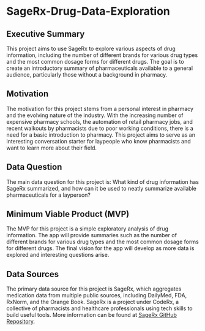 # SageRx-Drug-Data-Exploration

## Executive Summary

This project aims to use SageRx to explore various aspects of drug information, including the number of different brands for various drug types and the most common dosage forms for different drugs. The goal is to create an introductory summary of pharmaceuticals available to a general audience, particularly those without a background in pharmacy.

## Motivation

The motivation for this project stems from a personal interest in pharmacy and the evolving nature of the industry. With the increasing number of expensive pharmacy schools, the automation of retail pharmacy jobs, and recent walkouts by pharmacists due to poor working conditions, there is a need for a basic introduction to pharmacy. This project aims to serve as an interesting conversation starter for laypeople who know pharmacists and want to learn more about their field.

## Data Question

The main data question for this project is: What kind of drug information has SageRx summarized, and how can it be used to neatly summarize available pharmaceuticals for a layperson?

## Minimum Viable Product (MVP)

The MVP for this project is a simple exploratory analysis of drug information. The app will provide summaries such as the number of different brands for various drug types and the most common dosage forms for different drugs. The final vision for the app will develop as more data is explored and interesting questions arise.


## Data Sources

The primary data source for this project is SageRx, which aggregates medication data from multiple public sources, including DailyMed, FDA, RxNorm, and the Orange Book. SageRx is a project under CodeRx, a collective of pharmacists and healthcare professionals using tech skills to build useful tools. More information can be found at [SageRx GitHub Repository](https://github.com/coderxio/sagerx).

